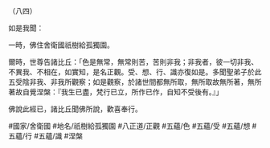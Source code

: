 （八四）

如是我聞：

一時，佛住舍衛國祇樹給孤獨園。

爾時，世尊告諸比丘：「色是無常，無常則苦，苦則非我；非我者，彼一切非我、不異我、不相在，如實知，是名正觀。受、想、行、識亦復如是。多聞聖弟子於此五受陰非我、非我所觀察；如是觀察，於諸世間都無所取，無所取故無所著，無所著故自覺涅槃：『我生已盡，梵行已立，所作已作，自知不受後有。』」

佛說此經已，諸比丘聞佛所說，歡喜奉行。

#國家/舍衛國
#地名/祇樹給孤獨園
#八正道/正觀
#五蘊/色
#五蘊/受
#五蘊/想
#五蘊/行
#五蘊/識
#涅槃
